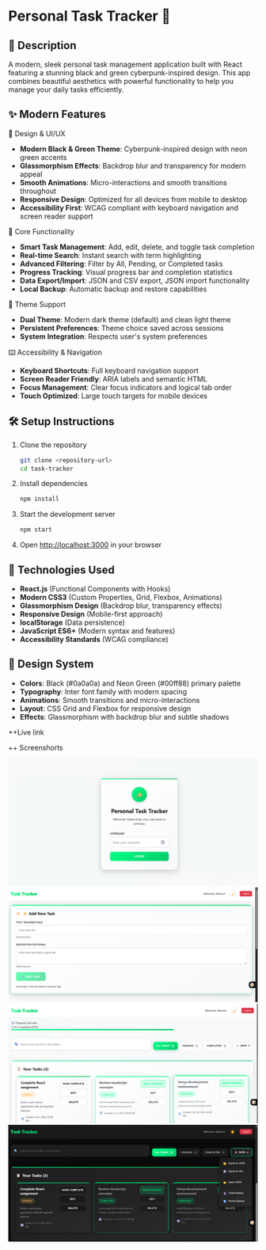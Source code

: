 # Personal Task Tracker 🚀

## 📖 Description
A modern, sleek personal task management application built with React featuring a stunning black and green cyberpunk-inspired design. This app combines beautiful aesthetics with powerful functionality to help you manage your daily tasks efficiently.

## ✨ Modern Features

 🎨 Design & UI/UX
- **Modern Black & Green Theme**: Cyberpunk-inspired design with neon green accents
- **Glassmorphism Effects**: Backdrop blur and transparency for modern appeal
- **Smooth Animations**: Micro-interactions and smooth transitions throughout
- **Responsive Design**: Optimized for all devices from mobile to desktop
- **Accessibility First**: WCAG compliant with keyboard navigation and screen reader support

 🚀 Core Functionality
- **Smart Task Management**: Add, edit, delete, and toggle task completion
- **Real-time Search**: Instant search with term highlighting
- **Advanced Filtering**: Filter by All, Pending, or Completed tasks
- **Progress Tracking**: Visual progress bar and completion statistics
- **Data Export/Import**: JSON and CSV export, JSON import functionality
- **Local Backup**: Automatic backup and restore capabilities

 🌙 Theme Support
- **Dual Theme**: Modern dark theme (default) and clean light theme
- **Persistent Preferences**: Theme choice saved across sessions
- **System Integration**: Respects user's system preferences

 ⌨️ Accessibility & Navigation
- **Keyboard Shortcuts**: Full keyboard navigation support
- **Screen Reader Friendly**: ARIA labels and semantic HTML
- **Focus Management**: Clear focus indicators and logical tab order
- **Touch Optimized**: Large touch targets for mobile devices



## 🛠 Setup Instructions

1. Clone the repository
   ```bash
   git clone <repository-url>
   cd task-tracker
   ```

2. Install dependencies
   ```bash
   npm install
   ```

3. Start the development server
   ```bash
   npm start
   ```

4. Open [http://localhost:3000](http://localhost:3000) in your browser

## 🧰 Technologies Used
- **React.js** (Functional Components with Hooks)
- **Modern CSS3** (Custom Properties, Grid, Flexbox, Animations)
- **Glassmorphism Design** (Backdrop blur, transparency effects)
- **Responsive Design** (Mobile-first approach)
- **localStorage** (Data persistence)
- **JavaScript ES6+** (Modern syntax and features)
- **Accessibility Standards** (WCAG compliance)

## 🎨 Design System
- **Colors**: Black (#0a0a0a) and Neon Green (#00ff88) primary palette
- **Typography**: Inter font family with modern spacing
- **Animations**: Smooth transitions and micro-interactions
- **Layout**: CSS Grid and Flexbox for responsive design
- **Effects**: Glassmorphism with backdrop blur and subtle shadows

++Live link

++ Screenshorts

![alt text](<public/Screenshot 2025-07-03 121900.png>)
![alt text](<public/Screenshot 2025-07-03 122221.png>)
![alt text](<public/Screenshot 2025-07-03 122235.png>)
![alt text](<public/Screenshot 2025-07-03 122305.png>)